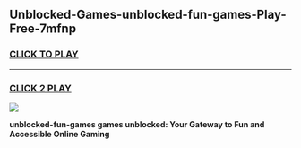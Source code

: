 
## Unblocked-Games-unblocked-fun-games-Play-Free-7mfnp
<h3>
<a href="https://premium76.site?title=unblocked-fun-games&ref=17A">CLICK TO PLAY</a></h3>
<hr>

<h3>
<a href="https://premium76.site?title=unblocked-fun-games&ref=17A">CLICK 2 PLAY</a>
  
</h3>

<a href="https://premium76.site?title=unblocked-fun-games&ref=17A"><img src="https://clearcache.store/games.png"></a>


**unblocked-fun-games games unblocked: Your Gateway to Fun and Accessible Online Gaming**
